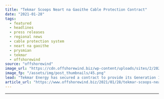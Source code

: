 ```yaml
---
title: "Tekmar Scoops Neart na Gaoithe Cable Protection Contract"
date: "2021-01-28"
tags: 
  - featured
  - headlines
  - press releases
  - regional news
  - cable protection system
  - neart na gaoithe
  - prysmian
  - tekmar
  - offshorewind
source: "offshorewind"
image_url: "https://cdn.offshorewind.biz/wp-content/uploads/sites/2/2021/01/28150007/Tekmar-Scoops-Neart-na-Gaoithe-Cable-Protection-Contract.png"
image_fp: "/assets/img/post_thumbnails/45.png"
lead: "Tekmar Energy has secured a contract to provide its Generation 10 TekTube cable protection"
article_url: "https://www.offshorewind.biz/2021/01/28/tekmar-scoops-neart-na-gaoithe-cable-protection-contract/"
---
```


---
